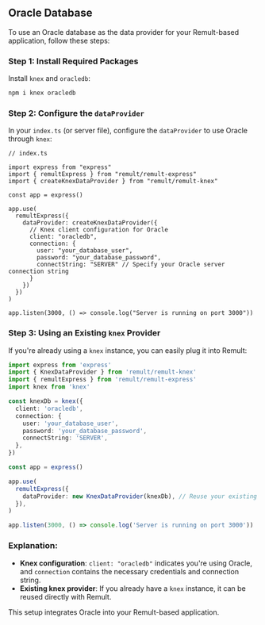 ## Oracle Database

To use an Oracle database as the data provider for your Remult-based application, follow these steps:

### Step 1: Install Required Packages

Install `knex` and `oracledb`:

```sh
npm i knex oracledb
```

### Step 2: Configure the `dataProvider`

In your `index.ts` (or server file), configure the `dataProvider` to use Oracle through `knex`:

```ts{5,11-19}
// index.ts

import express from "express"
import { remultExpress } from "remult/remult-express"
import { createKnexDataProvider } from "remult/remult-knex"

const app = express()

app.use(
  remultExpress({
    dataProvider: createKnexDataProvider({
      // Knex client configuration for Oracle
      client: "oracledb",
      connection: {
        user: "your_database_user",
        password: "your_database_password",
        connectString: "SERVER" // Specify your Oracle server connection string
      }
    })
  })
)

app.listen(3000, () => console.log("Server is running on port 3000"))
```

### Step 3: Using an Existing `knex` Provider

If you're already using a `knex` instance, you can easily plug it into Remult:

```ts
import express from 'express'
import { KnexDataProvider } from 'remult/remult-knex'
import { remultExpress } from 'remult/remult-express'
import knex from 'knex'

const knexDb = knex({
  client: 'oracledb',
  connection: {
    user: 'your_database_user',
    password: 'your_database_password',
    connectString: 'SERVER',
  },
})

const app = express()

app.use(
  remultExpress({
    dataProvider: new KnexDataProvider(knexDb), // Reuse your existing knex provider
  }),
)

app.listen(3000, () => console.log('Server is running on port 3000'))
```

### Explanation:

- **Knex configuration**: `client: "oracledb"` indicates you're using Oracle, and `connection` contains the necessary credentials and connection string.
- **Existing knex provider**: If you already have a `knex` instance, it can be reused directly with Remult.

This setup integrates Oracle into your Remult-based application.
